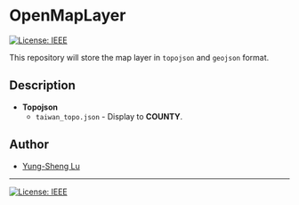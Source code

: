 # OpenMapLayer

[![License: IEEE](https://img.shields.io/badge/License-CC%20BY--NC--SA%204.0-lightgrey.svg)](http://creativecommons.org/licenses/by-nc-sa/4.0/)

This repository will store the map layer in `topojson` and `geojson` format.

## Description

* **Topojson**
  * `taiwan_topo.json` - Display to **COUNTY**.

## Author

* [Yung-Sheng Lu](http://github.com/yungshenglu)

---
[![License: IEEE](https://img.shields.io/badge/License-CC%20BY--NC--SA%204.0-lightgrey.svg)](http://creativecommons.org/licenses/by-nc-sa/4.0/)
